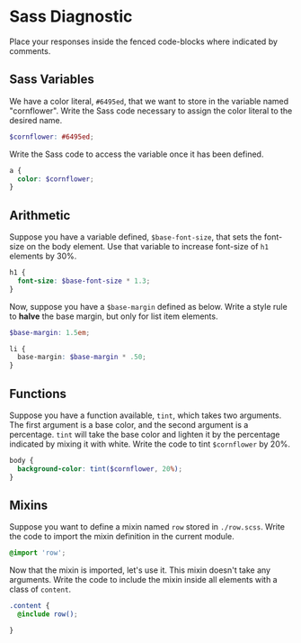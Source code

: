 # Sass Diagnostic

Place your responses inside the fenced code-blocks where indicated by comments.

## Sass Variables

We have a color literal, `#6495ed`, that we want to store in the variable named
"cornflower". Write the Sass code necessary to assign the color literal to the
desired name.

```scss
$cornflower: #6495ed;
```

Write the Sass code to access the variable once it has been defined.

```scss
a {
  color: $cornflower;
}
```

## Arithmetic

Suppose you have a variable defined, `$base-font-size`, that sets the font-size
on the body element. Use that variable to increase font-size of `h1`
elements by 30%.

```scss
h1 {
  font-size: $base-font-size * 1.3;
}
```

Now, suppose you have a `$base-margin` defined as below. Write a style rule to
**halve** the base margin, but only for list item elements.

```scss
$base-margin: 1.5em;
```

```scss
li {
  base-margin: $base-margin * .50;
}
```

## Functions

Suppose you have a function available, `tint`, which takes two arguments. The
first argument is a base color, and the second argument is a percentage. `tint`
will take the base color and lighten it by the percentage indicated by mixing it
with white. Write the code to tint `$cornflower` by 20%.

```scss
body {
  background-color: tint($cornflower, 20%);
}
```

## Mixins

Suppose you want to define a mixin named `row` stored in `./row.scss`. Write the
code to import the mixin definition in the current module.

```scss
@import 'row';
```

Now that the mixin is imported, let's use it. This mixin doesn't take any
arguments. Write the code to include the mixin inside all elements with a
class of `content`.

```scss
.content {
  @include row();

}
```

